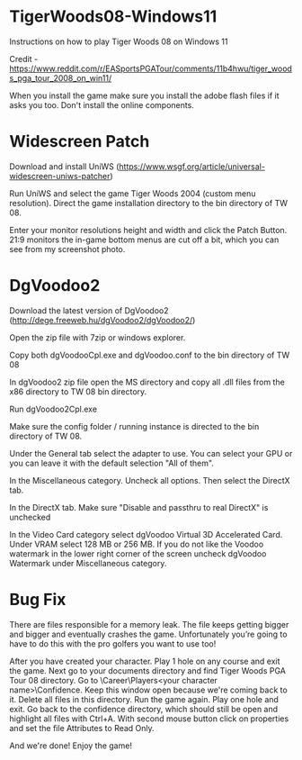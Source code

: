 # TigerWoods08-Windows11
Instructions on how to play Tiger Woods 08 on Windows 11

Credit - https://www.reddit.com/r/EASportsPGATour/comments/11b4hwu/tiger_woods_pga_tour_2008_on_win11/

When you install the game make sure you install the adobe flash files if it asks you too. Don't install the online components.

# Widescreen Patch
Download and install UniWS (https://www.wsgf.org/article/universal-widescreen-uniws-patcher)

Run UniWS and select the game Tiger Woods 2004 (custom menu resolution). Direct the game installation directory to the bin directory of TW 08.

Enter your monitor resolutions height and width and click the Patch Button. 21:9 monitors the in-game bottom menus are cut off a bit, which you can see from my screenshot photo.

# DgVoodoo2
Download the latest version of DgVoodoo2 (http://dege.freeweb.hu/dgVoodoo2/dgVoodoo2/)

Open the zip file with 7zip or windows explorer.

Copy both dgVoodooCpl.exe and dgVoodoo.conf to the bin directory of TW 08

In dgVoodoo2 zip file open the MS directory and copy all .dll files from the x86 directory to TW 08 bin directory.

Run dgVoodoo2Cpl.exe

Make sure the config folder / running instance is directed to the bin directory of TW 08.

Under the General tab select the adapter to use. You can select your GPU or you can leave it with the default selection "All of them".

In the Miscellaneous category. Uncheck all options. Then select the DirectX tab.

In the DirectX tab. Make sure "Disable and passthru to real DirectX" is unchecked

In the Video Card category select dgVoodoo Virtual 3D Accelerated Card. Under VRAM select 128 MB or 256 MB. If you do not like the Voodoo watermark in the lower right corner of the screen uncheck dgVoodoo Watermark under Miscellaneous category.

# Bug Fix
There are files responsible for a memory leak. The file keeps getting bigger and bigger and eventually crashes the game. Unfortunately you’re going to have to do this with the pro golfers you want to use too!

After you have created your character. Play 1 hole on any course and exit the game. Next go to your documents directory and find Tiger Woods PGA Tour 08 directory. Go to \Career\Players\<your character name>\Confidence. Keep this window open because we're coming back to it. Delete all files in this directory. Run the game again. Play one hole and exit. Go back to the confidence directory, which should still be open and highlight all files with Ctrl+A. With second mouse button click on properties and set the file Attributes to Read Only.

And we're done! Enjoy the game!
